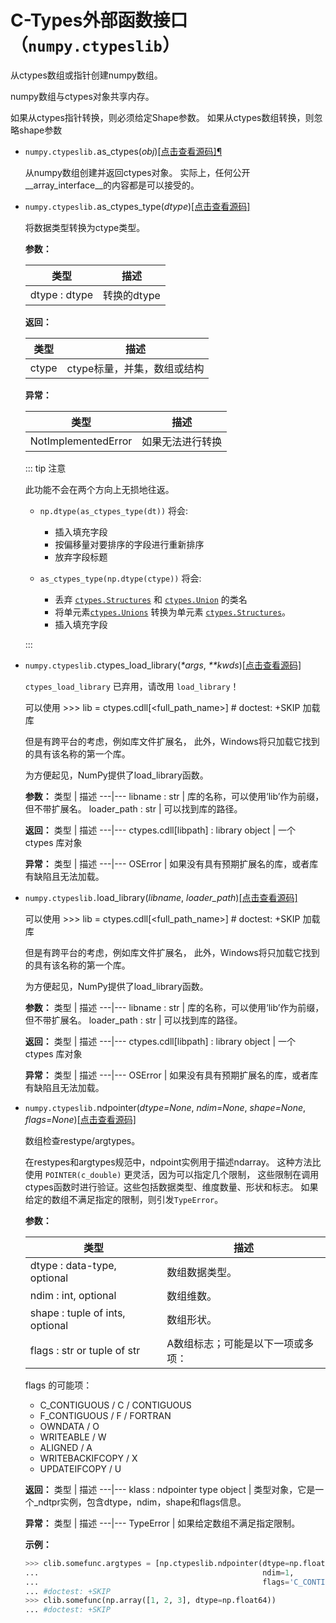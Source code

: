 # C-Types外部函数接口（``numpy.ctypeslib``）

  从ctypes数组或指针创建numpy数组。

  numpy数组与ctypes对象共享内存。

  如果从ctypes指针转换，则必须给定Shape参数。
  如果从ctypes数组转换，则忽略shape参数

- ``numpy.ctypeslib.``as_ctypes(*obj*)[[点击查看源码]](https://github.com/numpy/numpy/blob/master/numpy/ctypeslib.py#L526-L541)[¶](#numpy.ctypeslib.as_ctypes)

  从numpy数组创建并返回ctypes对象。
  实际上，任何公开 \_\_array_interface__的内容都是可以接受的。

- ``numpy.ctypeslib.``as_ctypes_type(*dtype*)[[点击查看源码]](https://github.com/numpy/numpy/blob/master/numpy/ctypeslib.py#L464-L502)

  将数据类型转换为ctype类型。

  **参数：**

  类型 | 描述
  ---|---
  dtype : dtype | 转换的dtype

  **返回：**

  类型 | 描述
  ---|---
  ctype | ctype标量，并集，数组或结构

  **异常：**

  类型 | 描述
  ---|---
  NotImplementedError | 如果无法进行转换

  ::: tip 注意

  此功能不会在两个方向上无损地往返。

  - ``np.dtype(as_ctypes_type(dt))`` 将会:
    - 插入填充字段
    - 按偏移量对要排序的字段进行重新排序
    - 放弃字段标题

  - ``as_ctypes_type(np.dtype(ctype))`` 将会:
    - 丢弃 [``ctypes.Structures``](https://docs.python.org/dev/library/ctypes.html#ctypes.Structure) 和 [``ctypes.Union``](https://docs.python.org/dev/library/ctypes.html#ctypes.Union) 的类名
    - 将单元素[``ctypes.Unions``](https://docs.python.org/dev/library/ctypes.html#ctypes.Union) 转换为单元素 [``ctypes.Structures``](https://docs.python.org/dev/library/ctypes.html#ctypes.Structure)。
    - 插入填充字段

  :::

- ``numpy.ctypeslib.``ctypes_load_library(*\*args*, *\*\*kwds*)[[点击查看源码]](https://github.com/numpy/numpy/blob/master/numpy/lib/utils.py#L98-L101)
  
  ``ctypes_load_library`` 已弃用，请改用 ``load_library``！
  
  可以使用 \>\>\> lib = ctypes.cdll[\<full_path_name\>] \# doctest: +SKIP 加载库

  但是有跨平台的考虑，例如库文件扩展名，
  此外，Windows将只加载它找到的具有该名称的第一个库。

  为方便起见，NumPy提供了load_library函数。

  **参数：**
  类型 | 描述
  ---|---
  libname : str | 库的名称，可以使用‘lib’作为前缀，但不带扩展名。
  loader_path : str | 可以找到库的路径。

  **返回：**
  类型 | 描述
  ---|---
  ctypes.cdll[libpath] : library object | 一个 ctypes 库对象

  **异常：**
  类型 | 描述
  ---|---
  OSError | 如果没有具有预期扩展名的库，或者库有缺陷且无法加载。

- ``numpy.ctypeslib.``load_library(*libname*, *loader_path*)[[点击查看源码]](https://github.com/numpy/numpy/blob/master/numpy/ctypeslib.py#L93-L157)

  可以使用 \>\>\> lib = ctypes.cdll[\<full_path_name\>] \# doctest: +SKIP 加载库

  但是有跨平台的考虑，例如库文件扩展名，
  此外，Windows将只加载它找到的具有该名称的第一个库。

  为方便起见，NumPy提供了load_library函数。

  **参数：**
  类型 | 描述
  ---|---
  libname : str | 库的名称，可以使用‘lib’作为前缀，但不带扩展名。
  loader_path : str | 可以找到库的路径。

  **返回：**
  类型 | 描述
  ---|---
  ctypes.cdll[libpath] : library object | 一个 ctypes 库对象

  **异常：**
  类型 | 描述
  ---|---
  OSError | 如果没有具有预期扩展名的库，或者库有缺陷且无法加载。

- ``numpy.ctypeslib.``ndpointer(*dtype=None*, *ndim=None*, *shape=None*, *flags=None*)[[点击查看源码]](https://github.com/numpy/numpy/blob/master/numpy/ctypeslib.py#L231-L346)

  数组检查restype/argtypes。

  在restypes和argtypes规范中，ndpoint实例用于描述ndarray。
  这种方法比使用 ``POINTER(c_double)`` 更灵活，因为可以指定几个限制，
  这些限制在调用ctypes函数时进行验证。这些包括数据类型、维度数量、形状和标志。
  如果给定的数组不满足指定的限制，则引发``TypeError``。

  **参数：**

  类型 | 描述
  ---|---
  dtype : data-type, optional | 数组数据类型。
  ndim : int, optional | 数组维数。
  shape : tuple of ints, optional | 数组形状。
  flags : str or tuple of str | A数组标志；可能是以下一项或多项：

  flags 的可能项：
    - C_CONTIGUOUS / C / CONTIGUOUS
    - F_CONTIGUOUS / F / FORTRAN
    - OWNDATA / O
    - WRITEABLE / W
    - ALIGNED / A
    - WRITEBACKIFCOPY / X
    - UPDATEIFCOPY / U

  **返回：**
  类型 | 描述
  ---|---
  klass : ndpointer type object | 类型对象，它是一个_ndtpr实例，包含dtype，ndim，shape和flags信息。

  **异常：**
  类型 | 描述
  ---|---
  TypeError | 如果给定数组不满足指定限制。

  **示例：**

  ``` python
  >>> clib.somefunc.argtypes = [np.ctypeslib.ndpointer(dtype=np.float64,
  ...                                                  ndim=1,
  ...                                                  flags='C_CONTIGUOUS')]
  ... #doctest: +SKIP
  >>> clib.somefunc(np.array([1, 2, 3], dtype=np.float64))
  ... #doctest: +SKIP
  ```
